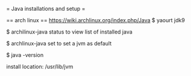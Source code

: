 = Java installations and setup =

== arch linux ==
https://wiki.archlinux.org/index.php/Java
$ yaourt jdk9

$ archilinux-java status
to view list of installed java

$ archlinux-java set <java>
to set a jvm as default

$ java -version

install location:
/usr/lib/jvm
